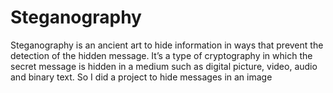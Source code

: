 # Steganography
Steganography is an ancient art to hide information in ways that prevent the detection of the hidden message. It’s a type of cryptography in which the secret message is hidden in a medium such as digital picture, video, audio and binary text. So I did a project to hide messages in an image
